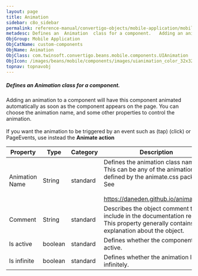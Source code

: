 ```yaml
---
layout: page
title: Animation
sidebar: c8o_sidebar
permalink: reference-manual/convertigo-objects/mobile-application/mobile-components/custom-components/animation/
metadesc: Defines an  Animation  class for a component.   Adding an animation to a component will have this component animated automatically as soon as the comp
ObjGroup: Mobile Application
ObjCatName: custom-components
ObjName: Animation
ObjClass: com.twinsoft.convertigo.beans.mobile.components.UIAnimation
ObjIcon: /images/beans/mobile/components/images/uianimation_color_32x32.png
topnav: topnavobj
---
```

##### Defines an <i>Animation</i> class for a component. 

Adding an animation to a component will have this component animated automatically as soon as the component appears on the page. You can choose the animation name, and some other properties to control the animation.<br /><br />If you want the animation to be triggered by an event such as (tap) (click) or PageEvents, use instead the <b>Animate action</b>   

Property | Type | Category | Description
--- | --- | --- | ---
Animation Name | String | standard | Defines the animation class name.<br/>This can be any of the animations defined by the animate.css package. See <br /><br /><a href="https://daneden.github.io/animate.css/">https://daneden.github.io/animate.css</a>
Comment | String | standard | Describes the object comment to include in the documentation report.<br/>This property generally contains an explanation about the object.
Is active | boolean | standard | Defines whether the component is active.<br/>
Is infinite | boolean | standard | Defines whether the animation loops infinitely.<br/>
